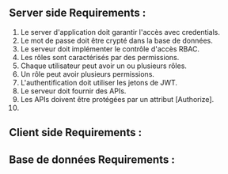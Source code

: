 ## Server side Requirements :

1. Le server d'application doit garantir l'accès avec credentials.
2. Le mot de passe doit être crypté dans la base de données.
3. Le serveur doit implémenter le contrôle d'accès RBAC.
4. Les rôles sont caractérisés par des permissions.
5. Chaque utilisateur peut avoir un ou plusieurs rôles.
6. Un rôle peut avoir plusieurs permissions.
7. L'authentification doit utiliser les jetons de JWT.
8. Le serveur doit fournir des APIs.
9. Les APIs doivent être protégées par un attribut [Authorize].
10.

## Client side Requirements :

## Base de données Requirements :
